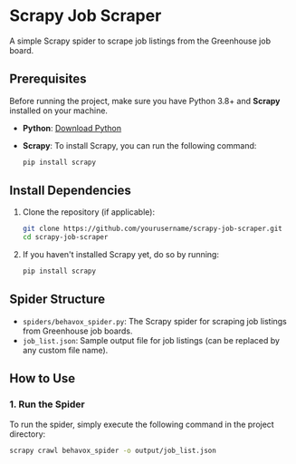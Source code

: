 # Scrapy Job Scraper

A simple Scrapy spider to scrape job listings from the Greenhouse job board.

## Prerequisites

Before running the project, make sure you have Python 3.8+ and **Scrapy** installed on your machine.

- **Python**: [Download Python](https://www.python.org/downloads/)
- **Scrapy**: To install Scrapy, you can run the following command:

    ```bash
    pip install scrapy
    ```

## Install Dependencies

1. Clone the repository (if applicable):

    ```bash
    git clone https://github.com/yourusername/scrapy-job-scraper.git
    cd scrapy-job-scraper
    ```

2. If you haven't installed Scrapy yet, do so by running:

    ```bash
    pip install scrapy
    ```
## Spider Structure

- `spiders/behavox_spider.py`: The Scrapy spider for scraping job listings from Greenhouse job boards.
- `job_list.json`: Sample output file for job listings (can be replaced by any custom file name).

## How to Use
### 1. Run the Spider

To run the spider, simply execute the following command in the project directory:

```bash
scrapy crawl behavox_spider -o output/job_list.json
